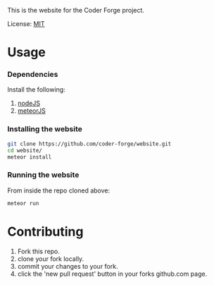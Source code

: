 This is the website for the Coder Forge project.

License: [MIT](https://opensource.org/licenses/MIT)

# Usage

### Dependencies

Install the following:

1. [nodeJS](https://nodejs.org/en/download/)
2. [meteorJS](https://www.meteor.com/install)

### Installing the website
```bash
git clone https://github.com/coder-forge/website.git
cd website/
meteor install
```

### Running the website
From inside the repo cloned above:

```bash
meteor run
```

# Contributing

1. Fork this repo.
2. clone your fork locally.
3. commit your changes to your fork.
4. click the 'new pull request' button in your forks github.com page.
